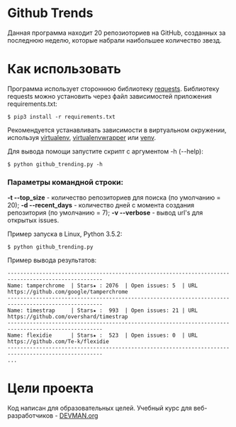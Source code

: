 # Github Trends

Данная программа находит 20 репозиоториев на GitHub, созданных за последнюю неделю, которые набрали наибольшее количество звезд.

# Как использовать
Программа использует стороннюю библиотеку [requests](https://github.com/kennethreitz/requests).
Библиотеку requests можно установить через файл зависимостей приложения requirements.txt:
```#!bash
$ pip3 install -r requirements.txt
```
Рекомендуется устанавливать зависимости в виртуальном окружении, используя [virtualenv](https://github.com/pypa/virtualenv), [virtualenvwrapper](https://pypi.python.org/pypi/virtualenvwrapper) или [venv](https://docs.python.org/3/library/venv.html).

Для вывода помощи запустите скрипт с аргументом -h (--help):
```#!bash
$ python github_trending.py -h
```
### Параметры командной строки:
**-t --top_size** - количество репозиториев для поиска (по умолчанию = 20);
**-d --recent_days** - количество дней с момента создания репозитория (по умолчанию = 7);
**-v --verbose** - вывод url's для открытых issues.

Пример запуска в Linux, Python 3.5.2:
```#!bash
$ python github_trending.py
```
Пример вывода результатов:
```#!bash
----------------------------------------------------------------------------------------------------
Name: tamperchrome  | Stars★ : 2076  | Open issues: 5  | URL https://github.com/google/tamperchrome       
----------------------------------------------------------------------------------------------------
Name: timestrap     | Stars★ :  993  | Open issues: 21 | URL https://github.com/overshard/timestrap       
----------------------------------------------------------------------------------------------------
Name: flexidie      | Stars★ :  523  | Open issues: 0  | URL https://github.com/Te-k/flexidie             
----------------------------------------------------------------------------------------------------
...

```

# Цели проекта

Код написан для образовательных целей. Учебный курс для веб-разработчиков - [DEVMAN.org](https://devman.org)
